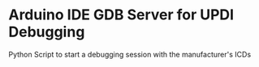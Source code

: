 # Arduino IDE GDB Server for UPDI Debugging
 Python Script to start a debugging session with the manufacturer's ICDs
